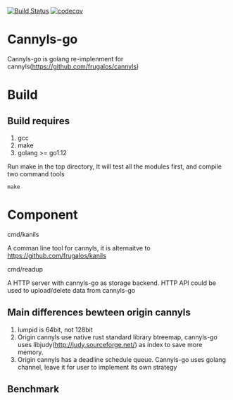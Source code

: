
[![Build Status](https://travis-ci.org/thesues/cannyls-go.svg?branch=master)](https://travis-ci.org/thesues/cannyls-go)
[![codecov](https://codecov.io/gh/thesues/cannyls-go/branch/master/graph/badge.svg)](https://codecov.io/gh/thesues/cannyls-go)

# Cannyls-go

Cannyls-go is golang re-implenment for cannyls(https://github.com/frugalos/cannyls)


# Build

## Build requires

1. gcc
2. make
3. golang >= go1.12

Run make in the top directory, It will test all the modules first, and compile two
command tools

```
make
```


# Component

cmd/kanils


A comman line tool for cannyls, it is alternaitve to https://github.com/frugalos/kanils


cmd/readup

A HTTP server with cannyls-go as storage backend. HTTP API could be used to upload/delete data from cannyls-go



## Main differences bewteen origin cannyls

1. lumpid is 64bit, not 128bit
2. Origin cannyls use native rust standard library btreemap, cannyls-go uses libjudy(http://judy.sourceforge.net/) as index to 
save more memory.
3. Origin cannyls has a deadline schedule queue. Cannyls-go uses golang channel, leave it for user to implement its own strategy


## Benchmark
